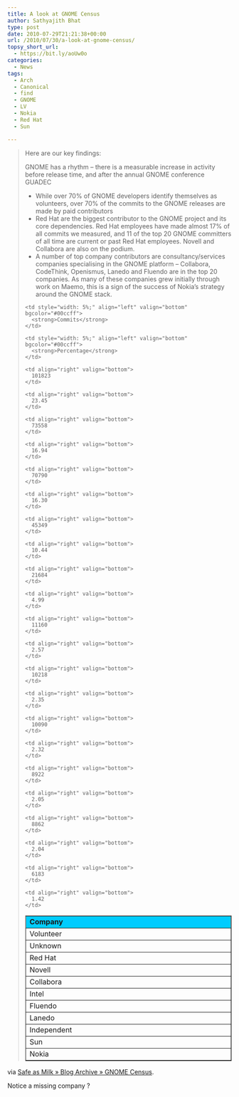```yaml
---
title: A look at GNOME Census
author: Sathyajith Bhat
type: post
date: 2010-07-29T21:21:38+00:00
url: /2010/07/30/a-look-at-gnome-census/
topsy_short_url:
  - https://bit.ly/aoUw0o
categories:
  - News
tags:
  - Arch
  - Canonical
  - find
  - GNOME
  - LV
  - Nokia
  - Red Hat
  - Sun

---
```

> Here are our key findings:
> 
> GNOME has a rhythm – there is a measurable increase in activity before release time, and after the annual GNOME conference GUADEC
> 
>   * While over 70% of GNOME developers identify themselves as volunteers, over 70% of the commits to the GNOME releases are made by paid contributors
>   * Red Hat are the biggest contributor to the GNOME project and its core dependencies. Red Hat employees have made almost 17% of all commits we measured, and 11 of the top 20 GNOME committers of all time are current or past Red Hat employees. Novell and Collabora are also on the podium.
>   * A number of top company contributors are consultancy/services companies specialising in the GNOME platform – Collabora, CodeThink, Openismus, Lanedo and Fluendo are in the top 20 companies. As many of these companies grew initially through work on Maemo, this is a sign of the success of Nokia’s strategy around the GNOME stack.
> 
> <table border="1" cellspacing="0" cellpadding="3" align="center">
>   <tr>
>     <td style="width: 15%;" align="left" valign="bottom" bgcolor="#00ccff">
>       <strong>Company</strong>
>     </td>
>     
>     <td style="width: 5%;" align="left" valign="bottom" bgcolor="#00ccff">
>       <strong>Commits</strong>
>     </td>
>     
>     <td style="width: 5%;" align="left" valign="bottom" bgcolor="#00ccff">
>       <strong>Percentage</strong>
>     </td>
>   </tr>
>   
>   <tr>
>     <td align="left" valign="bottom">
>       Volunteer
>     </td>
>     
>     <td align="right" valign="bottom">
>       101823
>     </td>
>     
>     <td align="right" valign="bottom">
>       23.45
>     </td>
>   </tr>
>   
>   <tr>
>     <td align="left" valign="bottom">
>       Unknown
>     </td>
>     
>     <td align="right" valign="bottom">
>       73558
>     </td>
>     
>     <td align="right" valign="bottom">
>       16.94
>     </td>
>   </tr>
>   
>   <tr>
>     <td align="left" valign="bottom">
>       Red Hat
>     </td>
>     
>     <td align="right" valign="bottom">
>       70790
>     </td>
>     
>     <td align="right" valign="bottom">
>       16.30
>     </td>
>   </tr>
>   
>   <tr>
>     <td align="left" valign="bottom">
>       Novell
>     </td>
>     
>     <td align="right" valign="bottom">
>       45349
>     </td>
>     
>     <td align="right" valign="bottom">
>       10.44
>     </td>
>   </tr>
>   
>   <tr>
>     <td align="left" valign="bottom">
>       Collabora
>     </td>
>     
>     <td align="right" valign="bottom">
>       21684
>     </td>
>     
>     <td align="right" valign="bottom">
>       4.99
>     </td>
>   </tr>
>   
>   <tr>
>     <td align="left" valign="bottom">
>       Intel
>     </td>
>     
>     <td align="right" valign="bottom">
>       11160
>     </td>
>     
>     <td align="right" valign="bottom">
>       2.57
>     </td>
>   </tr>
>   
>   <tr>
>     <td align="left" valign="bottom">
>       Fluendo
>     </td>
>     
>     <td align="right" valign="bottom">
>       10218
>     </td>
>     
>     <td align="right" valign="bottom">
>       2.35
>     </td>
>   </tr>
>   
>   <tr>
>     <td align="left" valign="bottom">
>       Lanedo
>     </td>
>     
>     <td align="right" valign="bottom">
>       10090
>     </td>
>     
>     <td align="right" valign="bottom">
>       2.32
>     </td>
>   </tr>
>   
>   <tr>
>     <td align="left" valign="bottom">
>       Independent
>     </td>
>     
>     <td align="right" valign="bottom">
>       8922
>     </td>
>     
>     <td align="right" valign="bottom">
>       2.05
>     </td>
>   </tr>
>   
>   <tr>
>     <td align="left" valign="bottom">
>       Sun
>     </td>
>     
>     <td align="right" valign="bottom">
>       8862
>     </td>
>     
>     <td align="right" valign="bottom">
>       2.04
>     </td>
>   </tr>
>   
>   <tr>
>     <td align="left" valign="bottom">
>       Nokia
>     </td>
>     
>     <td align="right" valign="bottom">
>       6183
>     </td>
>     
>     <td align="right" valign="bottom">
>       1.42
>     </td>
>   </tr>
> </table>

via [Safe as Milk » Blog Archive » GNOME Census][1].

Notice a missing company ?

 [1]: https://blogs.gnome.org/bolsh/2010/07/28/gnome-census/